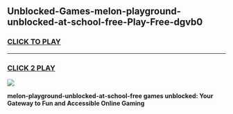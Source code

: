 
## Unblocked-Games-melon-playground-unblocked-at-school-free-Play-Free-dgvb0
<h3>
<a href="https://premium76.site?title=melon-playground-unblocked-at-school-free&ref=19M">CLICK TO PLAY</a></h3>
<hr>

<h3>
<a href="https://premium76.site?title=melon-playground-unblocked-at-school-free&ref=19M">CLICK 2 PLAY</a>
  
</h3>

<a href="https://premium76.site?title=melon-playground-unblocked-at-school-free&ref=19M"><img src="https://clearcache.store/games.png"></a>


**melon-playground-unblocked-at-school-free games unblocked: Your Gateway to Fun and Accessible Online Gaming**
